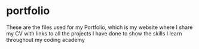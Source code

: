 # portfolio
These are the files used for my Portfolio, which is my website where I share my CV with links to all the projects I have done to show the skills I learn throughout my coding academy
